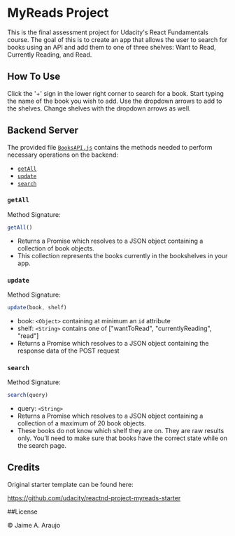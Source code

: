 # MyReads Project

This is the  final assessment project for Udacity's React Fundamentals course. The goal of this is to create an app that allows the user to search for books using an API and add them to one of three shelves: Want to Read, Currently Reading, and Read.


## How To Use

Click the '+' sign in the lower right corner to search for a book. Start typing the name of the book you wish to add. Use the dropdown arrows to add to the shelves. Change shelves with the dropdown arrows as well.


## Backend Server

The provided file [`BooksAPI.js`](src/BooksAPI.js) contains the methods needed to perform necessary operations on the backend:

* [`getAll`](#getall)
* [`update`](#update)
* [`search`](#search)

### `getAll`

Method Signature:

```js
getAll()
```

* Returns a Promise which resolves to a JSON object containing a collection of book objects.
* This collection represents the books currently in the bookshelves in your app.

### `update`

Method Signature:

```js
update(book, shelf)
```

* book: `<Object>` containing at minimum an `id` attribute
* shelf: `<String>` contains one of ["wantToRead", "currentlyReading", "read"]  
* Returns a Promise which resolves to a JSON object containing the response data of the POST request

### `search`

Method Signature:

```js
search(query)
```

* query: `<String>`
* Returns a Promise which resolves to a JSON object containing a collection of a maximum of 20 book objects.
* These books do not know which shelf they are on. They are raw results only. You'll need to make sure that books have the correct state while on the search page.

## Credits

Original starter template can be found here:

https://github.com/udacity/reactnd-project-myreads-starter

##License

© Jaime A. Araujo
